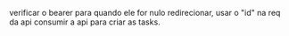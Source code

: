 verificar o bearer para quando ele for nulo redirecionar,
usar o "id" na req da api
consumir a api para criar as tasks.